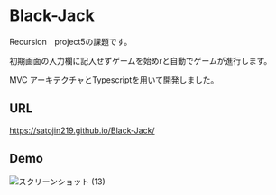 # Black-Jack
Recursion　project5の課題です。　　

初期画面の入力欄に記入せずゲームを始めrと自動でゲームが進行します。　　

MVC アーキテクチャとTypescriptを用いて開発しました。
## URL
https://satojin219.github.io/Black-Jack/

## Demo
![スクリーンショット (13)](https://user-images.githubusercontent.com/81739310/146348964-2255277b-b8ce-42c2-a272-2b6357b650c9.png)


